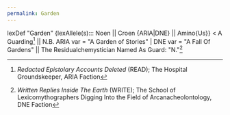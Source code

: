 ```yaml
---
permalink: Garden
---
```

lexDef "Garden" {lexAllele(s)::: Noen || Croen {ARIA|DNE} || Amino{Us}} < A Guarding[^GardenNoen] || N.B. ARIA var = "A Garden of Stories" | DNE var = "A Fall Of Gardens" || The Residualchemystician Named As Guard: "N."[^GardenAmino{Us}]

[^GardenNoen]: *Redacted Epistolary Accounts Deleted* (READ); The Hospital Groundskeeper, ARIA Faction

[^GardenAmino{Us}]: *Written Replies Inside The Earth* (WRITE); The School of Lexicomythographers Digging Into the Field of Arcanacheolontology, DNE Faction
